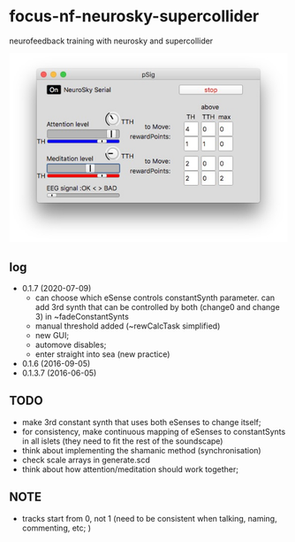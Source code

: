 # focus-nf-neurosky-supercollider

neurofeedback training with neurosky and supercollider

![screenshot](screenshot-focus-nf.jpg?raw=true "OpenBCI-screenshot")

## log
* 0.1.7 (2020-07-09)
  - can choose which eSense controls constantSynth parameter.  can add 3rd synth that can be controlled by both (change0 and change 3) in ~fadeConstantSynts
  - manual threshold added (~rewCalcTask simplified)
  - new GUI;
  - automove disables;
  - enter straight into sea (new practice)
* 0.1.6 (2016-09-05)
* 0.1.3.7 (2016-06-05)

## TODO
- make 3rd constant synth that uses both eSenses to change itself; 
- for consistency, make continuous mapping of eSenses to constantSynts in all islets (they need to fit the rest of the soundscape)
- think about implementing the shamanic method (synchronisation)
- check scale arrays in generate.scd
- think about how attention/meditation should work together;

## NOTE
- tracks start from 0, not 1 (need to be consistent when talking, naming, commenting, etc; )

